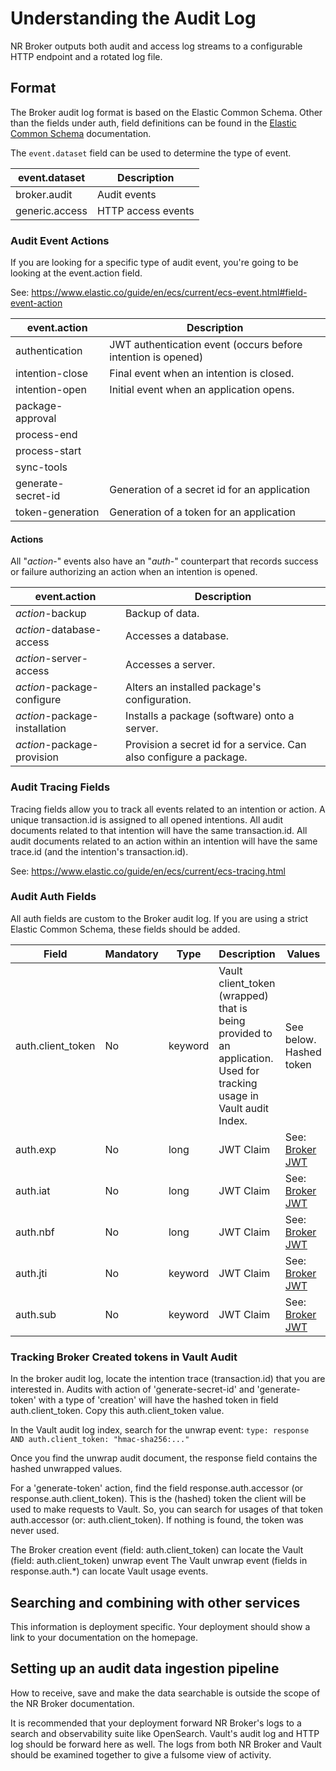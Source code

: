 # Understanding the Audit Log

NR Broker outputs both audit and access log streams to a configurable HTTP endpoint and a rotated log file.

## Format

The Broker audit log format is based on the Elastic Common Schema. Other than the fields under auth, field definitions can be found in the [Elastic Common Schema](https://www.elastic.co/guide/en/ecs/current/ecs-reference.html) documentation.

The `event.dataset` field can be used to determine the type of event.

| event.dataset | Description |
| --- | --- |
| broker.audit | Audit events |
| generic.access | HTTP access events |

### Audit Event Actions

If you are looking for a specific type of audit event, you're going to be looking at the event.action field.

See: https://www.elastic.co/guide/en/ecs/current/ecs-event.html#field-event-action

| event.action | Description |
| --- | --- |
| authentication | JWT authentication event (occurs before intention is opened) |
| intention-close | Final event when an intention is closed. |
| intention-open | Initial event when an application opens. |
| package-approval |  |
| process-end |  |
| process-start |  |
| sync-tools |  |
| generate-secret-id | Generation of a secret id for an application |
| token-generation | Generation of a token for an application |

#### Actions

All "*action*-" events also have an "*auth*-" counterpart that records success or failure authorizing an action when an intention is opened.

| event.action | Description |
| --- | --- |
| *action*-backup | Backup of data. |
| *action*-database-access | Accesses a database. |
| *action*-server-access | Accesses a server. |
| *action*-package-configure | Alters an installed package's configuration. |
| *action*-package-installation | Installs a package (software) onto a server. |
| *action*-package-provision | Provision a secret id for a service. Can also configure a package. |

### Audit Tracing Fields

Tracing fields allow you to track all events related to an intention or action. A unique transaction.id is assigned to all opened intentions. All audit documents related to that intention will have the same transaction.id. All audit documents related to an action within an intention will have the same trace.id (and the intention's transaction.id).

See: https://www.elastic.co/guide/en/ecs/current/ecs-tracing.html

### Audit Auth Fields

All auth fields are custom to the Broker audit log. If you are using a strict Elastic Common Schema, these fields should be added.

| Field | Mandatory | Type | Description | Values |
| ----- | --------- | ---- | ----------- | ------ |
| auth.client_token | No | keyword | Vault client_token (wrapped) that is being provided to an application. Used for tracking usage in Vault audit Index. | See below. Hashed token |
| auth.exp | No| long | JWT Claim | See: [Broker JWT](operations_jwt.md) |
| auth.iat | No | long | JWT Claim | See: [Broker JWT](operations_jwt.md) |
| auth.nbf | No | long | JWT Claim | See: [Broker JWT](operations_jwt.md) |
| auth.jti | No | keyword | JWT Claim | See: [Broker JWT](operations_jwt.md) |
| auth.sub | No | keyword | JWT Claim | See: [Broker JWT](operations_jwt.md) |

### Tracking Broker Created tokens in Vault Audit

In the broker audit log, locate the intention trace (transaction.id) that you are interested in. Audits with action of 'generate-secret-id' and 'generate-token' with a type of 'creation' will have the hashed token in field auth.client_token. Copy this auth.client_token value.

In the Vault audit log index, search for the unwrap event: `type: response AND auth.client_token: "hmac-sha256:..."`

Once you find the unwrap audit document, the response field contains the hashed unwrapped values.

For a 'generate-token' action, find the field response.auth.accessor (or response.auth.client_token). This is the (hashed) token the client will be used to make requests to Vault. So, you can search for usages of that token auth.accessor (or: auth.client_token). If nothing is found, the token was never used.

The Broker creation event (field: auth.client_token) can locate the Vault (field: auth.client_token) unwrap event  The Vault unwrap event (fields in response.auth.\*) can locate Vault usage events.

## Searching and combining with other services

This information is deployment specific. Your deployment should show a link to your documentation on the homepage.

## Setting up an audit data ingestion pipeline

How to receive, save and make the data searchable is outside the scope of the NR Broker documentation.

It is recommended that your deployment forward NR Broker's logs to a search and observability suite like OpenSearch. Vault's audit log and HTTP log should be forward here as well. The logs from both NR Broker and Vault should be examined together to give a fulsome view of activity.
